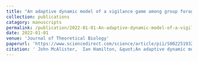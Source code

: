 ```yaml
---
title: "An adaptive dynamic model of a vigilance game among group foragers"
collection: publications
catagory: manuscripts
permalink: /publication/2022-01-01-An-adaptive-dynamic-model-of-a-vigilance-game-among-group-foragers
date: 2022-01-01
venue: 'Journal of Theoretical Biology'
paperurl: 'https://www.sciencedirect.com/science/article/pii/S0022519322000285'
citation: ' John McAlister,  Ian Hamilton, &quot;An adaptive dynamic model of a vigilance game among group foragers.&quot; Journal of Theoretical Biology, 2022.'
---
```

